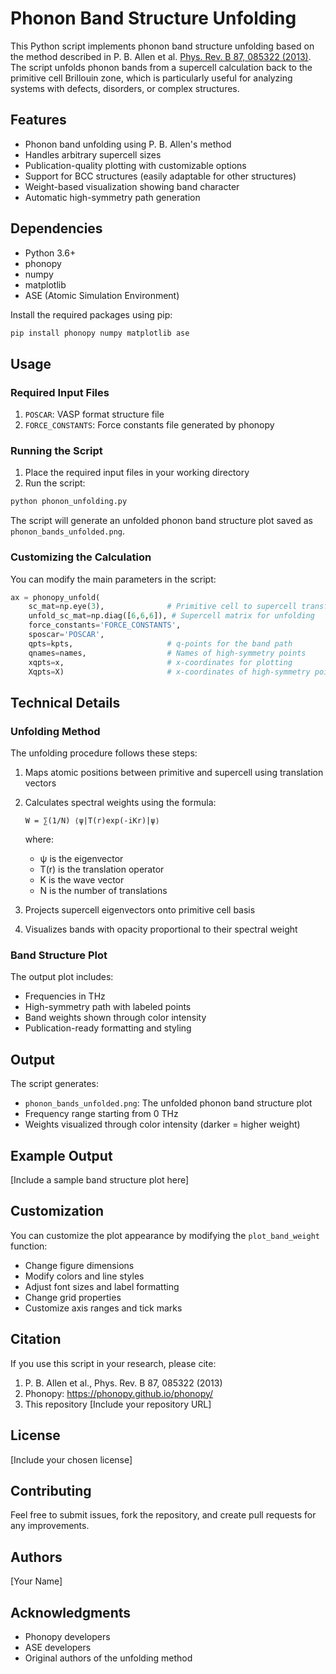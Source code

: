 # Phonon Band Structure Unfolding

This Python script implements phonon band structure unfolding based on the method described in P. B. Allen et al. [Phys. Rev. B 87, 085322 (2013)](https://doi.org/10.1103/PhysRevB.87.085322). The script unfolds phonon bands from a supercell calculation back to the primitive cell Brillouin zone, which is particularly useful for analyzing systems with defects, disorders, or complex structures.

## Features

- Phonon band unfolding using P. B. Allen's method
- Handles arbitrary supercell sizes
- Publication-quality plotting with customizable options
- Support for BCC structures (easily adaptable for other structures)
- Weight-based visualization showing band character
- Automatic high-symmetry path generation

## Dependencies

- Python 3.6+
- phonopy
- numpy
- matplotlib
- ASE (Atomic Simulation Environment)

Install the required packages using pip:
```bash
pip install phonopy numpy matplotlib ase
```

## Usage

### Required Input Files

1. `POSCAR`: VASP format structure file
2. `FORCE_CONSTANTS`: Force constants file generated by phonopy

### Running the Script

1. Place the required input files in your working directory
2. Run the script:
```bash
python phonon_unfolding.py
```

The script will generate an unfolded phonon band structure plot saved as `phonon_bands_unfolded.png`.

### Customizing the Calculation

You can modify the main parameters in the script:

```python
ax = phonopy_unfold(
    sc_mat=np.eye(3),              # Primitive cell to supercell transformation matrix
    unfold_sc_mat=np.diag([6,6,6]), # Supercell matrix for unfolding
    force_constants='FORCE_CONSTANTS',
    sposcar='POSCAR',
    qpts=kpts,                     # q-points for the band path
    qnames=names,                  # Names of high-symmetry points
    xqpts=x,                       # x-coordinates for plotting
    Xqpts=X)                       # x-coordinates of high-symmetry points
```

## Technical Details

### Unfolding Method

The unfolding procedure follows these steps:

1. Maps atomic positions between primitive and supercell using translation vectors
2. Calculates spectral weights using the formula:
   ```
   W = ∑(1/N) ⟨ψ|T(r)exp(-iKr)|ψ⟩
   ```
   where:
   - ψ is the eigenvector
   - T(r) is the translation operator
   - K is the wave vector
   - N is the number of translations

3. Projects supercell eigenvectors onto primitive cell basis
4. Visualizes bands with opacity proportional to their spectral weight

### Band Structure Plot

The output plot includes:
- Frequencies in THz
- High-symmetry path with labeled points
- Band weights shown through color intensity
- Publication-ready formatting and styling

## Output

The script generates:
- `phonon_bands_unfolded.png`: The unfolded phonon band structure plot
- Frequency range starting from 0 THz
- Weights visualized through color intensity (darker = higher weight)

## Example Output

[Include a sample band structure plot here]

## Customization

You can customize the plot appearance by modifying the `plot_band_weight` function:
- Change figure dimensions
- Modify colors and line styles
- Adjust font sizes and label formatting
- Change grid properties
- Customize axis ranges and tick marks

## Citation

If you use this script in your research, please cite:
1. P. B. Allen et al., Phys. Rev. B 87, 085322 (2013)
2. Phonopy: https://phonopy.github.io/phonopy/
3. This repository [Include your repository URL]

## License

[Include your chosen license]

## Contributing

Feel free to submit issues, fork the repository, and create pull requests for any improvements.

## Authors

[Your Name]

## Acknowledgments

- Phonopy developers
- ASE developers
- Original authors of the unfolding method